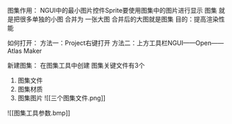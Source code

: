 
图集作用：
NGUI中的最小图片控件Sprite要使用图集中的图片进行显示
图集 就是把很多单独的小图 合并为 一张大图 合并后的大图就是图集
目的：提高渲染性能

如何打开：
方法一：Project右键打开
方法二：上方工具栏NGUI——Open——Atlas Maker

新建图集：
在图集工具中创建
图集关键文件有3个
1. 图集文件
2. 图集材质
3. 图集图片
![[三个图集文件.png]]

![[图集工具参数.bmp]]
